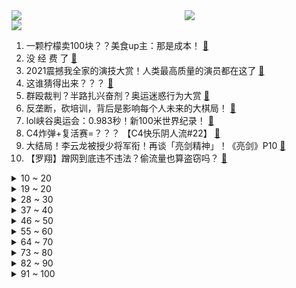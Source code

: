 <div >
	<a style="float:left;width:55%;" href = "https://github.com/anuraghazra/github-readme-stats">
	 <img src = "https://github-readme-stats.vercel.app/api?username=iuuuuuaena&theme=buefy&show_icons=true"/>
	</a>
	<a  style="float:right;width:45%" href = "https://github.com/anuraghazra/github-readme-stats">
	 <img  src="https://github-readme-stats.vercel.app/api/top-langs/?username=anuraghazra&layout=compact"/>
	</a>
	</div>

[![](https://img.shields.io/badge/jxd-@jxdgogogo.xyz-yellowgreen.svg)](https://www.jxdgogogo.xyz)<br>
1. 一颗柠檬卖100块？？美食up主：那是成本！ [:link:](//www.bilibili.com/video/BV1vq4y1Q7TC) <br>
2. 没 经 费 了 [:link:](//www.bilibili.com/video/BV1sP4y1W7Yt) <br>
3. 2021震撼我全家的演技大赏！人类最高质量的演员都在这了 [:link:](//www.bilibili.com/video/BV15Q4y127GW) <br>
4. 这谁猜得出来？？？ [:link:](//www.bilibili.com/video/BV1Bq4y1n7VU) <br>
5. 群殴裁判？半路扎兴奋剂？奥运迷惑行为大赏 [:link:](//www.bilibili.com/video/BV1Go4y1D7LW) <br>
6. 反垄断，砍培训，背后是影响每个人未来的大棋局！ [:link:](//www.bilibili.com/video/BV11h411q7ag) <br>
7. lol峡谷奥运会：0.983秒！新100米世界纪录！ [:link:](//www.bilibili.com/video/BV1fq4y1D7NK) <br>
8. C4炸弹+复活赛=？？？ 【C4快乐阴人流#22】 [:link:](//www.bilibili.com/video/BV12A411P7GZ) <br>
9. 大结局！李云龙被授少将军衔！再谈「亮剑精神」！《亮剑》P10 [:link:](//www.bilibili.com/video/BV1xq4y1Q78f) <br>
10. 【罗翔】蹭网到底违不违法？偷流量也算盗窃吗？ [:link:](//www.bilibili.com/video/BV1e54y1773c) <br>
<details>
<summary>10 ~ 20</summary>

11. 中 国 有 嘻 瓜 [:link:](//www.bilibili.com/video/BV1aA411P79n) <br>
12. 【光头强】世界再大，勿忘回家 [:link:](//www.bilibili.com/video/BV1vM4y1N79U) <br>
13. 【戴建业】纳兰性德一句“当时只道是寻常”，如何让无数人泪目？ [:link:](//www.bilibili.com/video/BV1SA411P7re) <br>
14. 【warma翻唱】她追逐着月光的尽头 [:link:](//www.bilibili.com/video/BV1654y17773) <br>
15. 双 雄 4：赌 上 全 部 的 国 服 之 战 [:link:](//www.bilibili.com/video/BV1rh411q7NN) <br>
16. 您瞧这哪有瓜啊，都是瓜子 [:link:](//www.bilibili.com/video/BV1T64y1s7rx) <br>
17. 【医学博士】睡觉戴耳机会有什么伤害？I 听力受损不可逆！如何保护听力 [:link:](//www.bilibili.com/video/BV1xL411E75c) <br>
18. 听说，有人想劫狱？ [:link:](//www.bilibili.com/video/BV1VU4y1n73Q) <br>
19. 【焦耳刑天\国产特摄】《焦耳刑天》第一集 [:link:](//www.bilibili.com/video/BV1YQ4y1f7vj) <br>
</details>
<details>
<summary>19 ~ 20</summary>

20. 东 奥 观 众 现 状 [:link:](//www.bilibili.com/video/BV1d341167DU) <br>
21. 你见过会自杀的最终BOSS吗?！动作武侠巅峰之作《流星蝴蝶剑》 [:link:](//www.bilibili.com/video/BV1qb4y1z7LZ) <br>
22. 《JoJo的奇妙冒险 石之海》动画PV 官方中字 [:link:](//www.bilibili.com/video/BV1p64y1s71B) <br>
23. 《原神》角色演示-「早柚：呜呼影貉遁」 [:link:](//www.bilibili.com/video/BV1564y1s7fQ) <br>
24. b站网友写诗，一首比一首离谱! ! [:link:](//www.bilibili.com/video/BV1cy4y1L7vs) <br>
25. 你的转发点赞!也许能救人一命?被蛇咬了怎么判断种类?怎样选择血清?中国常见毒蛇有哪些? [:link:](//www.bilibili.com/video/BV18g411L7bG) <br>
26. 四川监狱发布“招生宣传片” [:link:](//www.bilibili.com/video/BV1aM4y1N7s4) <br>
27. 一个赞背一页书  虽然我并不信会有很多赞  来嘛宝贝~学医吗~ [:link:](//www.bilibili.com/video/BV1WL411E76Q) <br>
28. “魔 轮 降 世” [:link:](//www.bilibili.com/video/BV1K64y1z7Mr) <br>
</details>
<details>
<summary>28 ~ 30</summary>

29. 乒乒乓乓 英语版 [:link:](//www.bilibili.com/video/BV1fb4y1z7tg) <br>
30. 《原神》神里手书「若知是梦何须醒，不比真如一相会」 [:link:](//www.bilibili.com/video/BV1C3411r7Kb) <br>
31. 《男 乒 喜 剧 人》 [:link:](//www.bilibili.com/video/BV1sQ4y1f76T) <br>
32. 危！骗女友送她梦幻城堡…结果让她熬夜拼乐高！她暴怒！ [:link:](//www.bilibili.com/video/BV14A411P7aD) <br>
33. 【猛男舞团】我们不做人了！ [:link:](//www.bilibili.com/video/BV1xP4y1W7ct) <br>
34. 奥运健儿&自然之力 [:link:](//www.bilibili.com/video/BV1xf4y1V7Lz) <br>
35. 大学在外租房，碰到一个令我害怕的房东！！！！ [:link:](//www.bilibili.com/video/BV1Zo4y1S7eQ) <br>
36. 多名UP主跟漠叔学习荒岛生存知识，满满都是干货，跟着好人就学好！ [:link:](//www.bilibili.com/video/BV1Eq4y1n7xk) <br>
37. 《B 站 各 等 级 用 户 现 状 ！》 [:link:](//www.bilibili.com/video/BV1t64y1B7Kz) <br>
</details>
<details>
<summary>37 ~ 40</summary>

38. 用一周时间把巨无霸海参做成佛跳墙！非常简单值得一做！ [:link:](//www.bilibili.com/video/BV1vM4y157P8) <br>
39. 甜死人不偿命！全员大可爱，难怪能火爆全球！现象级韩剧《孤单又灿烂的神：鬼怪 》第二期 [:link:](//www.bilibili.com/video/BV1U64y1i7eD) <br>
40. 《因为一个热评而我做了视频这件事》 [:link:](//www.bilibili.com/video/BV1iM4y157Uq) <br>
41. 小潮院长真辣鸡 [:link:](//www.bilibili.com/video/BV1L54y1E7fU) <br>
42. “就是为了这点儿醋，我才包的这顿饺子。”——姜文电影混剪 [:link:](//www.bilibili.com/video/BV1cy4y1L7oA) <br>
43. 当年火遍全网的吃鱼游戏，现已无人问津？？ [:link:](//www.bilibili.com/video/BV1eb4y1z7J3) <br>
44. 【时代少年团】TNT的日常揭秘 [:link:](//www.bilibili.com/video/BV1yb4y1z7LK) <br>
45. 燃起来了！《Dance Monkey》与甜嗓的奇妙搭配 [:link:](//www.bilibili.com/video/BV1Yv411K7PY) <br>
46. 全球唯一米其林 -105度小龙虾卷 复刻出来是什么味道 [:link:](//www.bilibili.com/video/BV1A64y1s7zj) <br>
</details>
<details>
<summary>46 ~ 50</summary>

47. 【时光代理人动画手书】OverThink [:link:](//www.bilibili.com/video/BV1t64y1B7JE) <br>
48. 贵阳历险记！ [:link:](//www.bilibili.com/video/BV1hy4y1L7Lc) <br>
49. 吃一条上百年的老妖怪“巨大冰湖鳗”，帅小伙评价极高，满分推荐 [:link:](//www.bilibili.com/video/BV1Gy4y1L7us) <br>
50. 【STN快报第五季49】蛊婆原来是科研工作者？ [:link:](//www.bilibili.com/video/BV15y4y1L7Lc) <br>
51. B 站 不 同 等 级 现 状 [:link:](//www.bilibili.com/video/BV11o4y1m7L9) <br>
52. 很对不起大家！我将会退出节目 [:link:](//www.bilibili.com/video/BV1CQ4y1f7dA) <br>
53. 靠谱盘点129：无敌！RNG9连胜直面宿敌BLG，xiaohu：我和Doinb一个套路 [:link:](//www.bilibili.com/video/BV1Uh411q7ko) <br>
54. 逸语道破：法律面前无顶流 深度剖析流量经济的运行与治理 [:link:](//www.bilibili.com/video/BV1wo4y1D7as) <br>
55. 什么是吵架 这就是吵架（结尾有彩蛋） [:link:](//www.bilibili.com/video/BV1VU4y1J7gB) <br>
</details>
<details>
<summary>55 ~ 60</summary>

56. 没得选，我们之中必须走一个！ [:link:](//www.bilibili.com/video/BV1Hq4y1Q7r2) <br>
57. 阅片千万女鉴黄师：所有黑暗到我为止 [:link:](//www.bilibili.com/video/BV1i3411r7d9) <br>
58. 为何我的生命总是充满不幸 [:link:](//www.bilibili.com/video/BV1Wq4y1n7yA) <br>
59. 【家有儿女】听妈妈的话 [:link:](//www.bilibili.com/video/BV1Ah411679b) <br>
60. 如果下载了这个章鱼哥游戏，别犹豫赶紧删掉！ [:link:](//www.bilibili.com/video/BV1vb4y1z7G5) <br>
61. 对话，人类最强爆炸艺术！ [:link:](//www.bilibili.com/video/BV1aA411P7mk) <br>
62. 全程燃炸！老白炸鸡叔巅峰对决，美剧天花板《绝命毒师》11-13大结局 [:link:](//www.bilibili.com/video/BV1644y1C7tE) <br>
63. 厨师长教你：“酸汤肥牛”的家常做法，金汤鲜香，酸辣开胃 [:link:](//www.bilibili.com/video/BV1UA411P7Yg) <br>
64. 【不止游戏】游戏中那些性感的魅魔，究竟是何种生物？ [:link:](//www.bilibili.com/video/BV1k64y1W7Wb) <br>
</details>
<details>
<summary>64 ~ 70</summary>

65. 【原神 碧蓝 战双】★联合运动会★ - 奥运与和平 - Paprika - [:link:](//www.bilibili.com/video/BV1S64y1W7ej) <br>
66. 笑死，这炒饭花了我400！【凭啥这么贵ep30-言盐西餐厅】 [:link:](//www.bilibili.com/video/BV1co4y1D7bh) <br>
67. 感动天感动地，老弟就是感动不了我。 [:link:](//www.bilibili.com/video/BV1364y1z7mJ) <br>
68. 女孩的烦恼原来都一样... [:link:](//www.bilibili.com/video/BV1A54y177hC) <br>
69. 刘国梁训话国乒队80分钟合集！睡觉前没事放着听贼催眠 [:link:](//www.bilibili.com/video/BV1SA411A7Hg) <br>
70. 生命倒计时，告诉你我是怎么双肺损毁，需要换肺的！ [:link:](//www.bilibili.com/video/BV1SA411P7Wy) <br>
71. 全红婵：我想赢得冠军，给妈妈花钱治病。 [:link:](//www.bilibili.com/video/BV1Kb4y167X4) <br>
72. 熬夜！！差点要了我的命！！ [:link:](//www.bilibili.com/video/BV11q4y1n7m9) <br>
73. 万 菌 生 长 [:link:](//www.bilibili.com/video/BV1o64y1W7XY) <br>
</details>
<details>
<summary>73 ~ 80</summary>

74. 当你说话声音越大就能「飞得越高」！！ [:link:](//www.bilibili.com/video/BV1aL411E7Ef) <br>
75. 中国人就是会功夫！ |【东京奥运会】硬核群像 [:link:](//www.bilibili.com/video/BV1Yv411K7LD) <br>
76. 史上最离谱奥运会 ！！彻底没救了... [:link:](//www.bilibili.com/video/BV183411r7jg) <br>
77. 十分钟告诉你现在的王者荣耀让人有多绝望 [:link:](//www.bilibili.com/video/BV16f4y1G7V7) <br>
78. 我被华晨宇投诉了！但他投诉失败了！笑死我了！  哈哈哈哈哈哈哈哈哈哈哈哈哈哈哈哈！ [:link:](//www.bilibili.com/video/BV1mP4y1x7ZS) <br>
79. 【鏡音リン・初音ミク】呐呐呐。【ピノキオピー】 [:link:](//www.bilibili.com/video/BV1aL411n7tQ) <br>
80. 【第二颗义眼“神明”】 [:link:](//www.bilibili.com/video/BV1sM4y157Mg) <br>
81. DECO*27 - シンデレラ feat. 初音ミク [:link:](//www.bilibili.com/video/BV1yQ4y1f71U) <br>
82. 试吃某宝上加热即食的地方名菜！味道怎样？正宗吗？ [:link:](//www.bilibili.com/video/BV1Bb4y1z7KA) <br>
</details>
<details>
<summary>82 ~ 90</summary>

83. 挑战牛瘪火锅涮鲱鱼罐头！最后喝口汤，爽！ [:link:](//www.bilibili.com/video/BV1ay4y1L7y1) <br>
84. 他1983年去世，他1983年出生，他跑了9.83秒 [:link:](//www.bilibili.com/video/BV1Ky4y1L7d5) <br>
85. M C 寄 生 虫 生 存 ！ ！ ！ [:link:](//www.bilibili.com/video/BV1954y177U7) <br>
86. 当MC里可以制作出「极其巨大」的超级工具！！！ [:link:](//www.bilibili.com/video/BV1pP4y1W7zu) <br>
87. 第一次坐火车！80w和90w纪念视频！ [:link:](//www.bilibili.com/video/BV1d44y1C7VV) <br>
88. 睡眠真相：抱歉，我们无法补救熬夜【人体简史】第八集 [:link:](//www.bilibili.com/video/BV1Xq4y1n7jp) <br>
89. 【4KDisney次世代混剪】纵身跃入那片湛蓝，就像大海与风暴起舞 [:link:](//www.bilibili.com/video/BV1SP4y1x7Us) <br>
90. 【罗小黑战记·众生之门篇】配音花絮 [:link:](//www.bilibili.com/video/BV1554y177Sf) <br>
91. 当每隔一段时间背包就会「随机消失」一部分！！ [:link:](//www.bilibili.com/video/BV1Bf4y1V7VL) <br>
</details>
<details>
<summary>91 ~ 100</summary>

92. 人  类  高  质  量  辅  助 [:link:](//www.bilibili.com/video/BV1f64y1W7Yk) <br>
93. 我脑子是不是有问题？ [:link:](//www.bilibili.com/video/BV1q64y1i7ZH) <br>
94. 刘国梁赛后采访哽咽：为了捍卫国球的荣耀 大家拼了五年 [:link:](//www.bilibili.com/video/BV1aM4y157Jn) <br>
95. 加油，拿下！ [:link:](//www.bilibili.com/video/BV1L54y1E7wc) <br>
96. 离谱！这竟然都能做出来！ [:link:](//www.bilibili.com/video/BV15Q4y127DS) <br>
97. MC猛男新宝岛 [:link:](//www.bilibili.com/video/BV1zM4y1575G) <br>
98. 当MC 下起了铁砧雨？ [:link:](//www.bilibili.com/video/BV1hA411P7NC) <br>
99. 北京2022年冬奥会和冬残奥会体育图标 [:link:](//www.bilibili.com/video/BV1VU4y1n7vK) <br>
100. 一款过于真实的恐怖游戏 [:link:](//www.bilibili.com/video/BV1jh411B71p) <br>
</details>
